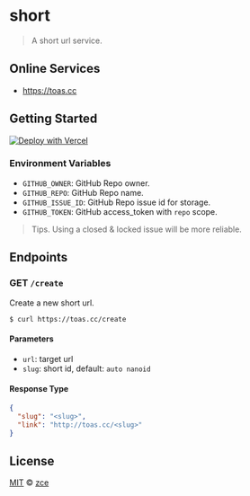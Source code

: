 # short

> A short url service.

## Online Services

- https://toas.cc

## Getting Started

[![Deploy with Vercel](https://vercel.com/button)](https://vercel.com/new/git/external?repository-url=https%3A%2F%2Fgithub.com%2Fzce%2Fshort&env=GITHUB_OWNER,GITHUB_REPO,GITHUB_ISSUE_ID,GITHUB_TOKEN&demo-url=https%3A%2F%2Ftoas.cc)

### Environment Variables

- `GITHUB_OWNER`: GitHub Repo owner.
- `GITHUB_REPO`: GitHub Repo name.
- `GITHUB_ISSUE_ID`: GitHub Repo issue id for storage.
- `GITHUB_TOKEN`: GitHub access_token with `repo` scope.

> Tips. Using a closed & locked issue will be more reliable.

## Endpoints

### GET `/create`

Create a new short url.

```shell
$ curl https://toas.cc/create
```

#### Parameters

- `url`: target url
- `slug`: short id, default: `auto nanoid`

#### Response Type

```json
{
  "slug": "<slug>",
  "link": "http://toas.cc/<slug>"
}
```

## License

[MIT](LICENSE) &copy; [zce](https://zce.me)

